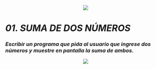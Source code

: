 <p align="center">
  <img src="..../src/Learn-python.png">
</p>

# ***01. SUMA DE DOS NÚMEROS***

### *Escribir un programa que pida al usuario que ingrese dos números y muestre en pantalla la suma de ambos.*

<p align="center">
  <img src="..../src/coding.png">
</p>